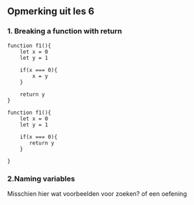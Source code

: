 ## Opmerking uit les 6

### 1. Breaking a function with return

```
function f1(){
    let x = 0
    let y = 1

    if(x === 0){
        x = y
    }

    return y
}
```

```
function f1(){
    let x = 0
    let y = 1

    if(x === 0){
       return y
    }

}
```


### 2.Naming variables
Misschien hier wat voorbeelden voor zoeken? of een oefening